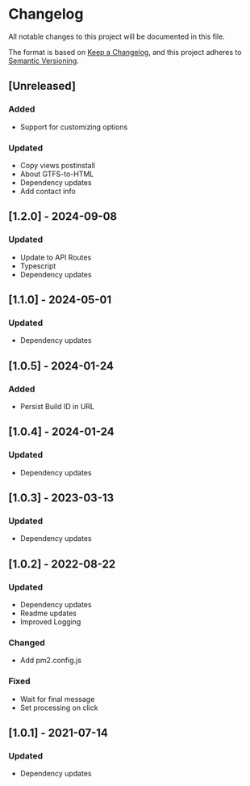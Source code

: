 # Changelog

All notable changes to this project will be documented in this file.

The format is based on [Keep a Changelog](https://keepachangelog.com/en/1.0.0/),
and this project adheres to [Semantic Versioning](https://semver.org/spec/v2.0.0.html).

## [Unreleased]

### Added

- Support for customizing options

### Updated

- Copy views postinstall
- About GTFS-to-HTML
- Dependency updates
- Add contact info

## [1.2.0] - 2024-09-08

### Updated

- Update to API Routes
- Typescript
- Dependency updates

## [1.1.0] - 2024-05-01

### Updated

- Dependency updates

## [1.0.5] - 2024-01-24

### Added

- Persist Build ID in URL

## [1.0.4] - 2024-01-24

### Updated

- Dependency updates

## [1.0.3] - 2023-03-13

### Updated

- Dependency updates

## [1.0.2] - 2022-08-22

### Updated

- Dependency updates
- Readme updates
- Improved Logging

### Changed

- Add pm2.config.js

### Fixed

- Wait for final message
- Set processing on click

## [1.0.1] - 2021-07-14

### Updated

- Dependency updates

